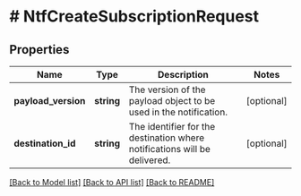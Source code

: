 # # NtfCreateSubscriptionRequest

## Properties

Name | Type | Description | Notes
------------ | ------------- | ------------- | -------------
**payload_version** | **string** | The version of the payload object to be used in the notification. | [optional]
**destination_id** | **string** | The identifier for the destination where notifications will be delivered. | [optional]

[[Back to Model list]](../../README.md#models) [[Back to API list]](../../README.md#endpoints) [[Back to README]](../../README.md)

